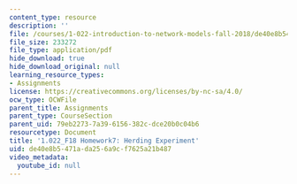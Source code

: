 ```yaml
---
content_type: resource
description: ''
file: /courses/1-022-introduction-to-network-models-fall-2018/de40e8b5471ada256a9cf7625a21b487_MIT1_022F18_Homework7.pdf
file_size: 233272
file_type: application/pdf
hide_download: true
hide_download_original: null
learning_resource_types:
- Assignments
license: https://creativecommons.org/licenses/by-nc-sa/4.0/
ocw_type: OCWFile
parent_title: Assignments
parent_type: CourseSection
parent_uid: 79eb2273-7a39-6156-382c-dce20b0c04b6
resourcetype: Document
title: '1.022_F18 Homework7: Herding Experiment'
uid: de40e8b5-471a-da25-6a9c-f7625a21b487
video_metadata:
  youtube_id: null
---
```

